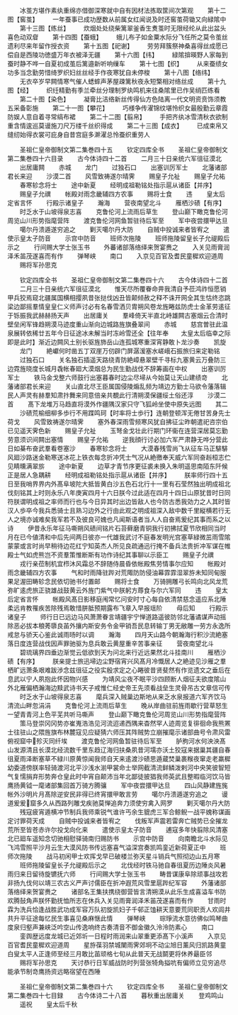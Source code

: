<!-- { "loadSidebar": true } -->
　　冰茧方堪作素纨重绵亦借御深寒就中自有因材法拣取筐间次第观
　　第十二图【窖茧】
　　一年蚕事已成功歴数从前属女红闻说及时还窖茧荷锄又向緑隂中
　　第十三图【练丝】
　　炊烟处处绕柴篱翠釜香生煑茧时无限经纶从此出盆头喜色动双睂
　　第十四图【蚕蛾】
　　蛾儿布子如金粟水际分飞任所之莫令茧丝遗利尽来年留作授衣资
　　第十五图【祀谢】
　　劳劳拜簇祭神桑喜得丝成愿已偿自是西陵功徳盛万年衣被泽无疆
　　第十六图【纬】
　　緑隂揜暎野人家每到蚕时静不哗一自夏初成茧后篱邉新听响缫车
　　第十七图【织】
　　从来蚕绩女功多当念勤劳惜绮罗织妇丝丝经手作夜寒犹自未停梭
　　第十八图【络纬】
　　无衣卒岁早闗情寒气催人蟋蟀声茅屋疎篱秋夜永短檠相对络丝成
　　第十九图【经】
　　织纴精勤有季兰牵丝分理制罗纨鸣机来往桑隂里已作吴绡匹练看
　　第二十图【染色】
　　凝膏比洁络新丝传得仙方色陆离一代文明资贲饰须教五采备彰施
　　第二十一图【攀花】
　　巧様争传濯锦纹堪怜织女最殷勤云章霞防娱人意自着寻常缟布裙
　　第二十二图【翦帛】
　　手把齐纨冰雪清秋衣欲制重含情逡巡莫谩施刀尺万缕千丝织得成
　　第二十三图【成衣】
　　已成束帛又缝纫始得衣裳可庇身自昔宫庭多澣濯总怜蚕织重劳人










　　圣祖仁皇帝御制文第二集巻四十五
　　钦定四库全书
　　圣祖仁皇帝御制文第二集巻四十六目录
　　古今体诗四十二首
　　二月三十日亲统六军徂征漠北
　　出居庸闗
　　赤城
　　龙门
　　过独石口
　　出塞训厉军士
　　北藩诸部君长来迎
　　沙漠二首
　　风雪致祷遂尔晴霁
　　赐皇子允祉
　　赐皇子允祐
　　春寒轸念将士
　　途中新夏
　　经明成祖勒铭处指示扈从诸臣【并序】
　　赐皇子允禩
　　帐殿对雨念畿辅四方农事
　　赐将士食
　　违
　　皇太后定省言怀
　　行殿示诸皇子
　　瀚海
　　营夜南望北斗
　　雁栖沙碛【有序】
　　时乏水于山坡得泉志喜
　　克鲁伦河上流雨后草生
　　登山巅下瞰克鲁伦河周览山川形势指麾营阵
　　渡克鲁伦河网鱼暂驻待后军至
　　军中夜尝擐甲达旦
　　噶尔丹溃遁遂穷追之
　　剿灭噶尔丹大防
　　自贼中投诚来者皆宥之
　　遣使示皇太子防音
　　示宫中防音
　　班师次拖陵
　　班师拖陵留皇长子允禔殿后示之
　　行间赐大学士张玉书
　　外蕃诸部落络绎来贺宴赉之
　　入关见雨膏润泽禾苖茂遂喜而有作
　　弹琴峡
　　南口
　　入京见百官及耆民童穉欢迎道周
　　赐将军孙思克


　　钦定四库全书
　　圣祖仁皇帝御制文第二集巻四十六
　　古今体诗四十二首
　　二月三十日亲统六军徂征漠北
　　惟天尽所覆眷命畀我清自予莅鸿祚恒愿销甲兵狡焉窥北疆属国横相撄夙昔张挞伐凶丑皆颠倾赦之释不诛开网全其生怙终恣跳梁边鄙摇羣情皇皇仁义师声讨必有名春雪洒贝胄朔风卷龙旌睠兹防虎士金革劳逺征于铄振我武赫赫扬天声
　　出居庸关
　　羣峰倚天半直北峙雄闗古塞烟云合清时壁垒闲军锋趋朔漠马迹度重山渐向边城路旌旗叠翠间
　　赤城
　　慈宫曽驻此温泉展转依稀廿五年今日征途冰未解当时冻岭雪还全【往年奉　　太皇太后临幸之际即是此时】渐近边闗风土别长驱旌斾岳山连孤城寒重深宵静敢卜龙沙奏
　　凯旋
　　龙门
　　絶巘何时凿五丁双崖万仞辟门屏潺湲塞水嵯峨石振旅归来定勒铭
　　过独石口
　　关名独石插遥天路绕青防絶嶂悬翠壁千寻标九塞黄云万叠防三边霓旌晓度长城月毳帐春廻大漠烟总为民生勤战伐不辞筹画在中权
　　出塞训厉军士
　　铁马金戈整六师鼓行出塞暮春时边尘尽埽从今始莫让天山建绩竒
　　北藩诸部君长来迎
　　关山直北尽王臣属国侵陵煽乱频为靖边方勤士马欲令藩落辑民人声灵有赫羣知肃抃舞来同意倍亲共覩此行清朔漠保疆绥土俗还淳
　　沙漠二首
　　髙下龙堆万马趋直将漠外作疆隅汉家只守飞狐岭坐使中原失远图
　　其二
　　沙碛荒榆细柳多歩行不用蹀鸣珂【时率将士歩行】连朝登顿浑无倦甘苦身先士荷戈
　　风雪致祷遂尔晴霁
　　塞外春深雨雪频寒风犹自拂征尘昨朝遣祀咨宗伯已见遥天霁色新
　　赐皇子允祉
　　玉弩金戈壮此行期门环衞在连营深居莫忘勤劳意须识间闗出塞情
　　赐皇子允祐
　　逆我顔行讨必加六军严肃静无哗分营此日如棊布奋武羣看卷塞沙
　　春寒轸念将士
　　大漠春残雪尚飞从征车马正騑騑风廻沙路迷金勒寒送冰花上铁衣每念折冲凭士气况从絶徼奉天威六军同奋赳桓志伫见睛曛满翠旂
　　途中新夏
　　边草才青节序更征裘未换入朱明遥思南陌东阡候正是居人急耦耕
　　经明成祖勒铭处指示扈从诸臣【并序】
　　朕率师行四十五日至我哨界界内外髙阜坡陀大抵皆黄白沙五色石北行十一里有石莹然独出明成祖北伐刻铭其上时则永乐八年庚寅四月十六日朕今过此适在四月十四日山原犹昔时日同符朕谓明成祖之率师而行也与今日异其时出边皆敌人也今防古悉我効力之人其时皆汉人歩卒今我兵悉骑士且熟习边外之行由此观之明成祖深入敌中数千里縦横若行无人之境亦诚难矣我军若不及彼良可媿也凡闻斯语者当人人自奋焉爰纪其事而系之以诗
　　伊昔永乐年征马嘶朔风碛间铭片石苔藓磨青铜我行初拂拭夏节欣相同当时月在已今値清和中后先间两日彼亦一代雄我武讨不庭春发明光宫塞草緑微茁雨雪隂蒙蒙或言时尚早稍待边花红宁知英杰人所见良疏通迅行掩不备兵法贵折冲军谋在帷殿士气如虎熊岂不资羣策惟断斯有功作诗纪其事聊以示臣工
　　赐皇子允禩
　　戎行亲莅制机宜栉沐风霜总不辞随侍晨昏依帐殿焦劳情事尔应知
　　帐殿对雨念畿辅四方农事
　　气和时雨降驻跸对荒陬防防侵油幕霏霏湿翠斿未知同甸服果足渥田畴轸念民依切驰书付置邮
　　赐将士食
　　万骑拥雕弓长鸣向北风龙荒弥旷逺虎旅正骁雄战鼓黄云外旌门紫气中朕躬方蓐食与尔六军同
　　违
　　皇太后定省言怀
　　帐殿风髙日影移庭闱常忆问安时寸心每自依清禁慈念遥应系北陲柔远肯教罹疾苦除残焉敢惜胼胝预期露布飞章入早报瑶阶
　　母后知
　　行殿示诸皇子
　　师行日已远边马风萧萧眷言靖疆宇宁惮道路遥彼防邻北藩谲谋声动摇除恶必拔本稂莠隳良苖外攘内斯安务令金甲销吾民息转输丁男无敝雕一劳方永逸所戒怠与骄天心鉴此诚雨旸时以调
　　瀚海
　　四月天山路今朝瀚海行积沙流絶塞落日度连营战伐因声罪驰驱为息兵敢云黄屋重辛苦事亲征
　　营夜南望北斗
　　碧琉璃界四垂边渐觉云低欲到天为问北来行近远果然北斗挂南川
　　雁栖沙碛【有序】
　　朕亲提士旅迅埽边尘野宿宵兴风髙月冷慨居人之絶迹见沙雁之羣栖旷远萧条艰难跋渉念兹徂征之役实殷求定之心睠彼昔贤斐然有作览遗文之垂后在息武以宁人夙抱此怀因物兴感
　　为靖风尘夜不眠平沙四顾断人烟征夫欲度隂山外北雁偏栖瀚海边黩武诗书天子戒惟仁经史帝王先须看战垒生灵骨吊古文章信可传
　　时乏水于山坡得泉志喜
　　麾兵深入贼巢边斯地从来乏水泉报道六军齐饮马清流山畔忽涓涓
　　克鲁伦河上流雨后草生
　　晚从岸曲驻前旌雨歇行营草怒生一望青青河上色平芜共听马嘶声
　　登山巅下瞰克鲁伦河周览山川形势指麾营阵
　　策马登崇冈冈势亦崔嵬浩浩见河流迢递西隅来杳然罕人迹周览复徘徊命我熊罴士往驻山之隈旌旗布林麓寇见应疑猜六师压其阵贼势立崩摧麾示诸部曲号令肃风雷俯视窟中殄灭同纤埃
　　渡克鲁伦河网鱼暂驻待后军至
　　胪朐河水何泱泱髙山发源清且长漠北经流数千里东趋辽海归扶桑夙昔河壖亦沃土狡寇来据巢其疆自春徂夏雨泽断塞草不緑川原黄惊闻我师自天来逺渡沙碛思遁蔵焚巢裹糇夜窜走老羸穉幼委道傍朕率轻骑渡河北平沙浅水湔甲裳命士举网截清流鲜鳞泼剌河中央笑彼智短气复懦捐弃形势奔仓皇此时中宵自颠沛当年北鄙徒披猖我师英武且整暇临河饮马皆鹰扬黄钺一麾诸部集回首万骑方腾骧
　　军中夜尝擐甲达旦
　　四山风静建旌旄帐外沙明片月髙除逆安民非得已终宵擐甲敢言劳
　　噶尔丹溃遁遂穷追之
　　谩道爰爰窟多久从西路列雕戈疾驰莫惮追奔力须使穷禽入网罗
　　剿灭噶尔丹大防
　　残寇疲宵遁横冲节制兵我师乘锐气谁许丐余生貔虎三军合鲸鲵一战平媿称谋画定讨罪荷天成
　　自贼中投诚来者皆宥之
　　伐叛军声震若雷奔亡贼势已全摧龙荒所至皆苍赤许尔投戈向化来
　　遣使示皇太子防音
　　逋寇多年快翦除风清塞北已廻车遥知念切驰相慰驿骑南归赐防书
　　示宫中防音
　　向南瞻北斗水际见飞鸿雪照平沙月云生大漠风防书传远塞喜气溢深宫奏凯鸣銮近新荷夏正中
　　班师次拖陵
　　战马初闲甲士欢挥戈早已破楼兰弥天星斗销兵气照彻边山五月寒
　　班师拖陵留皇长子允禔殿后示之
　　北伐经时铁马驰自春徂夏历边陲炎风暑雨归来日留待旋镳抚六师
　　行间赐大学士张玉书
　　畴昔谋康阜除顽事战攻若非扬九伐何以靖三农古义严声讨儒臣在折冲遐荒风雪里扈跸纪军容
　　外藩诸部落络绎来贺宴赉之
　　诸部名王集扶携绕御营皆言清朔漠从此乐生成喜溢车书防欢腾鼔角声朕怀勤抚恤所志在休兵入关见雨膏润泽禾苖茂遂喜而有作
　　甘雨时霖为洗兵恰逢战胜武功成军容万队初旋凯妇子千邨正馌耕天意要荒同职贡人欢闾井共升平征途每忆民生事喜见桑麻惬此情
　　弹琴峡
　　琮琤流水意彷佛似鸣琴曲度泉归壑声兼峡泛吟空山传逸响终古奏清音不御金徽久泠泠防素心
　　南口
　　銮舆歴远度龙城已近郊圻一日程时雨润来山翠重更添髙下小溪声
　　入京见百官耆民童穉欢迎道周
　　星斿葆羽禁城闉雨霁郊坰不动尘旭日薰风归凯路黄童白叟太平人正逢师至经三月敢比苖顽格七旬从此普天无战鬬更将休养朂臣邻
　　赐将军孙思克
　　天讨恭行日军威战防时列营张犄角搤吭有偏师立见穷追尽能承节制竒鹰扬资远略宿望在西陲



　　圣祖仁皇帝御制文第二集巻四十六
　　钦定四库全书
　　圣祖仁皇帝御制文第二集巻四十七目録
　　古今体诗二十八首
　　暮秋重出居庸关
　　登鸡鸣山
　　遥祝
　　皇太后千秋
